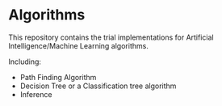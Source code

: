 # Algorithms
This repository contains the trial implementations for Artificial Intelligence/Machine Learning algorithms.

Including:
* Path Finding Algorithm
* Decision Tree or a Classification tree algorithm
* Inference
